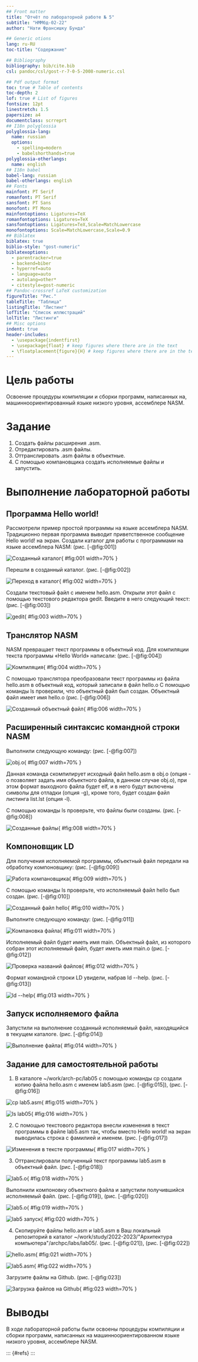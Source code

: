 ```yaml
---
## Front matter
title: "Oтчёт по лабораторной работе № 5"
subtitle: "НММбд-02-22"
author: "Нати Франсишку Бунда"

## Generic otions
lang: ru-RU
toc-title: "Содержание"

## Bibliography
bibliography: bib/cite.bib
csl: pandoc/csl/gost-r-7-0-5-2008-numeric.csl

## Pdf output format
toc: true # Table of contents
toc-depth: 2
lof: true # List of figures
fontsize: 12pt
linestretch: 1.5
papersize: a4
documentclass: scrreprt
## I18n polyglossia
polyglossia-lang:
  name: russian
  options:
	- spelling=modern
	- babelshorthands=true
polyglossia-otherlangs:
  name: english
## I18n babel
babel-lang: russian
babel-otherlangs: english
## Fonts
mainfont: PT Serif
romanfont: PT Serif
sansfont: PT Sans
monofont: PT Mono
mainfontoptions: Ligatures=TeX
romanfontoptions: Ligatures=TeX
sansfontoptions: Ligatures=TeX,Scale=MatchLowercase
monofontoptions: Scale=MatchLowercase,Scale=0.9
## Biblatex
biblatex: true
biblio-style: "gost-numeric"
biblatexoptions:
  - parentracker=true
  - backend=biber
  - hyperref=auto
  - language=auto
  - autolang=other*
  - citestyle=gost-numeric
## Pandoc-crossref LaTeX customization
figureTitle: "Рис."
tableTitle: "Таблица"
listingTitle: "Листинг"
lofTitle: "Список иллюстраций"
lolTitle: "Листинги"
## Misc options
indent: true
header-includes:
  - \usepackage{indentfirst}
  - \usepackage{float} # keep figures where there are in the text
  - \floatplacement{figure}{H} # keep figures where there are in the text
---
```


# Цель работы

Освоение процедуры компиляции и сборки программ, написанных на, машинноориентированный языке низкого уровня, ассемблере NASM.

# Задание

1. Создать файлы расширения .asm.
2. Отредактировать .asm файлы.
3. Оттранслировать .asm файлы в объектные.
4. С помощью компановщика создать исполняемые файлы и запустить.

# Выполнение лабораторной работы

## Программа Hello world!

Рассмотрели пример простой программы на языке ассемблера NASM. Традиционно первая программа выводит приветственное сообщение Hello world! на экран.
Создали каталог для работы с программами на языке ассемблера NASM: (рис. [-@fig:001])

![Созданный каталог](image/1.png){ #fig:001 width=70% }

Перешли в созданный каталог. (рис. [-@fig:002])

![Переход в каталог](image/2.png){ #fig:002 width=70% }

Создали текстовый файл с именем hello.asm.
Открыли этот файл с помощью текстового редактора gedit. 
Введите в него следующий текст: (рис. [-@fig:003])

![gedit](image/3.png){ #fig:003 width=70% }


##  Транслятор NASM

NASM превращает текст программы в объектный код. Для компиляции текста
 программы «Hello World» написали: (рис. [-@fig:004])

![Компиляция](image/4.png){ #fig:004 width=70% }

 С помощью транслятора преобразовали текст программы из файла hello.asm в объектный код, 
 который записали в файл hello.o С помощью команды ls проверили, что объектный файл был создан. Объектный
 файл имеет имя hello.o (рис. [-@fig:006])

![Созданный объектный файл](image/6.png){ #fig:006 width=70% }


## Расширенный синтаксис командной строки NASM

Выполнили следующую команду: (рис. [-@fig:007])

![obj.o](image/7.png){ #fig:007 width=70% }

Данная команда скомпилирует исходный файл hello.asm в obj.o (опция -
o позволяет задать имя объектного файла, в данном случае obj.o), при этом
формат выходного файла будет elf, и в него будут включены символы для
отладки (опция -g), кроме того, будет создан файл листинга list.lst (опция
-l).

С помощью команды ls проверьте, что файлы были созданы. (рис. [-@fig:008])

![Созданные файлы](image/8.png){ #fig:008 width=70% }

## Компоновщик LD

Для получения исполняемой программы,
объектный файл передали на обработку компоновщику: (рис. [-@fig:009])

![Работа компановщика](image/9.png){ #fig:009 width=70% }

С помощью команды ls проверьте, что исполняемый файл hello был создан. (рис. [-@fig:010])

![Созданный файл hello](image/10.png){ #fig:010 width=70% }

Выполните следующую команду: (рис. [-@fig:011])

![Компановка файла](image/11.png){ #fig:011 width=70% }

Исполняемый файл будет иметь имя main. Объектный файл,
из которого собран этот исполняемый файл, будет иметь имя main.о (рис. [-@fig:012])

![Проверка названий файлов](image/12.png){ #fig:012 width=70% }

Формат командной строки LD увидели, набрав ld --help. (рис. [-@fig:013])

![ld --help](image/13.png){ #fig:013 width=70% }

## Запуск исполняемого файла

Запустили на выполнение созданный исполняемый файл, находящийся в
текущем каталоге. (рис. [-@fig:014])

![Выполнение файла](image/14.png){ #fig:014 width=70% }

## Задание для самостоятельной работы

1. В каталоге ~/work/arch-pc/lab05 с помощью команды cp создали копию
файла hello.asm с именем lab5.asm (рис. [-@fig:015]), (рис. [-@fig:016])

![cp lab5.asm](image/15.png){ #fig:015 width=70% }

![ls lab05](image/16.png){ #fig:016 width=70% }

2. С помощью текстового редактора внесли изменения в текст программы в файле lab5.asm так, чтобы вместо Hello world! на экран выводилась строка с фамилией и именем. (рис. [-@fig:017])

![Изменения в тексте программы](image/17.png){ #fig:017 width=70% }

3. Оттранслировали полученный текст программы lab5.asm в объектный
файл. (рис. [-@fig:018])

![lab5.о](image/18.png){ #fig:018 width=70% }

 Выполнили компоновку объектного файла и запустили получившийся исполняемый файл.
 (рис. [-@fig:019]), (рис. [-@fig:020])
 
 ![lab5.о](image/19.png){ #fig:019 width=70% }
 
 ![lab5 запуск](image/20.png){ #fig:020 width=70% }
 
4. Скопируйте файлы hello.asm и lab5.asm в Ваш локальный репозиторий
в каталог ~/work/study/2022-2023/"Архитектура компьютера"/archpc/labs/lab05/. 
(рис. [-@fig:021]), (рис. [-@fig:022])

![hello.asm](image/21.png){ #fig:021 width=70% }

![lab5.asm](image/22.png){ #fig:022 width=70% }

Загрузите файлы на Github. (рис. [-@fig:023])

![Загрузка файлов на Github](image/23.png){ #fig:023 width=70% }

# Выводы

В ходе лабораторной работы были освоены процедуры компиляции и сборки программ, написанных на машинноориентированном языке низкого уровня, ассемблере NASM.


::: {#refs}
:::
